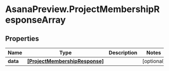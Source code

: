# AsanaPreview.ProjectMembershipResponseArray

## Properties
Name | Type | Description | Notes
------------ | ------------- | ------------- | -------------
**data** | [**[ProjectMembershipResponse]**](ProjectMembershipResponse.md) |  | [optional] 
